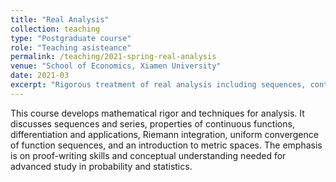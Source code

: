 ```yaml
---
title: "Real Analysis"
collection: teaching
type: "Postgraduate course"
role: "Teaching asisteance"
permalink: /teaching/2021-spring-real-analysis
venue: "School of Economics, Xiamen University"
date: 2021-03
excerpt: "Rigorous treatment of real analysis including sequences, continuity, differentiation, Riemann integration, and an introduction to metric spaces."
---
```


This course develops mathematical rigor and techniques for analysis.
It discusses sequences and series, properties of continuous functions, differentiation and applications, Riemann integration, uniform convergence of function sequences, and an introduction to metric spaces.
The emphasis is on proof-writing skills and conceptual understanding needed for advanced study in probability and statistics.